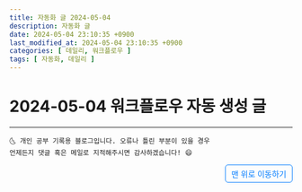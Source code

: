 ```yaml
---
title: 자동화 글 2024-05-04
description: 자동화 글
date: 2024-05-04 23:10:35 +0900
last_modified_at: 2024-05-04 23:10:35 +0900
categories: [ 데일리, 워크플로우 ]
tags: [ 자동화, 데일리 ]
---
```


# 2024-05-04 워크플로우 자동 생성 글

***
    🌜 개인 공부 기록용 블로그입니다. 오류나 틀린 부분이 있을 경우 
    언제든지 댓글 혹은 메일로 지적해주시면 감사하겠습니다! 😄

<a href="#" style="display: inline-block; padding: 5px 10px; color: #007bff; text-decoration: none; border: 0.5px solid #007bff; border-radius: 5px; float: right;">맨 위로 이동하기</a>